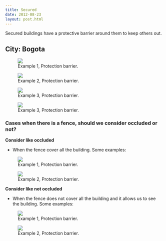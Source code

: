 ```yaml
---
title: Secured
date: 2012-08-23
layout: post.html
---
```

Secured buildings have a protective barrier around them to keep others out.

## City: Bogota

<div class="gallery">
    <figure >
        <img src="/assets/graphics/images/building_security/secured_01.jpg">
        <figcaption> Example 1, Protection barrier.</figcaption>
    </figure>
    <figure >
        <img src="/assets/graphics/images/building_security/secured_02.jpg">
        <figcaption> Example 2, Protection barrier.</figcaption>
    </figure>
    <figure >
        <img src="/assets/graphics/images/building_security/secured_03.jpg">
        <figcaption> Example 3, Protection barrier.</figcaption>
    </figure>
    <figure >
        <img src="/assets/graphics/images/building_security/secured_bogota_04.jpg">
        <figcaption> Example 3, Protection barrier.</figcaption>
    </figure>
</div>   

### Cases when there is a fence, should we consider occluded or not?

**Consider like occluded**

- When the fence cover all the building. Some examples:

<div class="gallery">
    <figure >
        <img src="/assets/graphics/images/building_security/secured_neiva_01.png">
        <figcaption> Example 1, Protection barrier.</figcaption>
    </figure>
    <figure >
        <img src="/assets/graphics/images/building_security/secured_neiva_02.png">
        <figcaption> Example 2, Protection barrier.</figcaption>
    </figure>
</div>

**Consider like not occluded**
- When the fence does not cover all the building and it allows us to see the building. Some examples:

<div class="gallery">
    <figure >
        <img src="/assets/graphics/images/building_security/unsecured_cartagena_01.png">
        <figcaption> Example 1, Protection barrier.</figcaption>
    </figure>
    <figure >
        <img src="/assets/graphics/images/building_security/unsecured_lima_01.png">
        <figcaption> Example 2, Protection barrier.</figcaption>
    </figure>
</div>